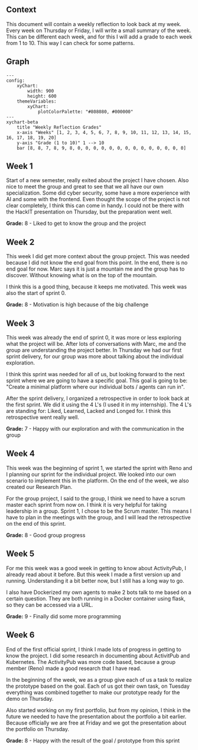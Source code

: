 ## Context
This document will contain a weekly reflection to look back at my week. Every week on Thursday or Friday, I will write a small summary of the week. This can be different each week, and for this I will add a grade to each week from 1 to 10. This way I can check for some patterns.

## Graph
``` mermaid
---
config:
    xyChart:
        width: 900
        height: 600
    themeVariables:
        xyChart:
            plotColorPalette: "#808080, #000000"
---
xychart-beta
    title "Weekly Reflection Grades"
    x-axis "Weeks" [1, 2, 3, 4, 5, 6, 7, 8, 9, 10, 11, 12, 13, 14, 15, 16, 17, 18, 19, 20]
    y-axis "Grade (1 to 10)" 1 --> 10
    bar [8, 8, 7, 8, 9, 8, 0, 0, 0, 0, 0, 0, 0, 0, 0, 0, 0, 0, 0, 0]
```

## Week 1
Start of a new semester, really exited about the project I have chosen. Also nice to meet the group and great to see that we all have our own specialization. Some did cyber security, some have a more experience with AI and some with the frontend. Even thought the scope of the project is not clear completely, I think this can come in handy. I could not be there with the HackIT presentation on Thursday, but the preparation went well. 

**Grade:** 8 - Liked to get to know the group and the project

## Week 2
This week I did get more context about the group project. This was needed because I did not know the end goal from this point. In the end, there is no end goal for now. Marc says it is just a mountain me and the group has to discover. Without knowing what is on the top of the mountain. 

I think this is a good thing, because it keeps me motivated. This week was also the start of sprint 0.

**Grade:** 8 - Motivation is high because of the big challenge

## Week 3
This week was already the end of sprint 0, it was more or less exploring what the project will be. After lots of conversations with Marc, me and the group are understanding the project better. In Thursday we had our first sprint delivery, for our group was more about talking about the individual exploration. 

I think this sprint was needed for all of us, but looking forward to the next sprint where we are going to have a specific goal. This goal is going to be: "Create a minimal platform where our individual bots / agents can run in".

After the sprint delivery, I organized a retrospective in order to look back at the first sprint. We did it using the 4 L's (I used it in my internship). The 4 L's are standing for: Liked, Learned, Lacked and Longed for. I think this retrospective went really well.

**Grade:** 7 - Happy with our exploration and with the communication in the group

## Week 4
This week was the beginning of sprint 1, we started the sprint with Reno and I planning our sprint for the individual project. We looked into our own scenario to implement this in the platform. On the end of the week, we also created our Research Plan. 

For the group project, I said to the group, I think we need to have a scrum master each sprint from now on. I think it is very helpful for taking leadership in a group. Sprint 1, I chose to be the Scrum master. This means I have to plan in the meetings with the group, and I will lead the retrospective on the end of this sprint.

**Grade:** 8 - Good group progress

## Week 5
For me this week was a good week in getting to know about ActivityPub, I already read about it before. But this week I made a first version up and running. Understanding it a bit better now, but I still has a long way to go. 

I also have Dockerized my own agents to make 2 bots talk to me based on a certain question. They are both running in a Docker container using flask, so they can be accessed via a URL.

**Grade:** 9 - Finally did some more programming

## Week 6
End of the first official sprint, I think I made lots of progress in getting to know the project. I did some research in documenting about ActivitPub and Kubernetes. The ActivityPub was more code based, because a group member (Reno) made a good research that I have read. 

In the beginning of the week, we as a group give each of us a task to realize the prototype based on the goal. Each of us got their own task, on Tuesday everything was combined together to make our prototype ready for the demo on Thursday.

Also started working on my first portfolio, but from my opinion, I think in the future we needed to have the presentation about the portfolio a bit earlier. Because officially we are free at Friday and we got the presentation about the portfolio on Thursday.

**Grade:** 8 - Happy with the result of the goal / prototype from this sprint

